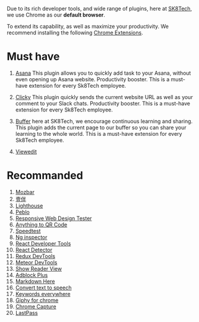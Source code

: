 Due to its rich developer tools, and wide range of plugins, here at [SK8Tech](https://sk8.tech), we use Chrome as our **default browser**.

To extend its capability, as well as maximize your productivity. We recommend installing the following [Chrome Extensions](https://chrome.google.com/webstore/category/extensions).

# Must have

1. [Asana](https://chrome.google.com/webstore/detail/asana-extension-for-chrom/khnpeclbnipcdacdkhejifenadikeghk)
This plugin allows you to quickly add task to your Asana, without even opening up Asana website. Productivity booster. This is a must-have extension for every Sk8Tech employee.

1. [Clicky](https://chrome.google.com/webstore/detail/clicky-for-slack/bllgmdlgbbmijcoecbnmgeoekhebgmac)
This plugin quickly sends the current website URL as well as your comment to your Slack chats. Productivity booster. This is a must-have extension for every Sk8Tech employee.

1. [Buffer](https://chrome.google.com/webstore/detail/buffer/noojglkidnpfjbincgijbaiedldjfbhh)
here at SK8Tech, we encourage continuous learning and sharing. This plugin adds the current page to our buffer so you can share your learning to the whole world. This is a must-have extension for every Sk8Tech employee.



1. [Viewedit](https://chrome.google.com/webstore/detail/viewedit-%E2%80%93-screen-voice-a/jiihcciniecimeajcniapbngjjbonjan)

# Recommanded

1. [Mozbar](https://chrome.google.com/webstore/detail/mozbar/eakacpaijcpapndcfffdgphdiccmpknp)
1. [壹伴](https://chrome.google.com/webstore/detail/%E5%A3%B9%E4%BC%B4-%C2%B7-%E5%B0%8F%E6%8F%92%E4%BB%B6/ibefaeehajgcpooopoegkifhgecigeeg)
1. [Lighthouse](https://chrome.google.com/webstore/detail/lighthouse/blipmdconlkpinefehnmjammfjpmpbjk)
1. [Peblo](https://chrome.google.com/webstore/detail/pablo/gfpibnlcombjoeejlongmihndgkpnjjo)
1. [Responsive Web Design Tester](https://chrome.google.com/webstore/detail/responsive-web-design-tes/objclahbaimlfnbjdeobicmmlnbhamkg)
1. [Anything to QR Code](https://chrome.google.com/webstore/detail/anything-to-qrcode/calkaljlpglgogjfcidhlmmlgjnpmnmf)
1. [Speedtest](https://chrome.google.com/webstore/detail/speedtest-by-ookla/pgjjikdiikihdfpoppgaidccahalehjh)    
1. [Ng inspector](https://chrome.google.com/webstore/detail/ng-inspector-for-angularj/aadgmnobpdmgmigaicncghmmoeflnamj)
1. [React Developer Tools](https://chrome.google.com/webstore/detail/react-developer-tools/fmkadmapgofadopljbjfkapdkoienihi)
1. [React Detector](https://chrome.google.com/webstore/detail/react-detector/jaaklebbenondhkanegppccanebkdjlh)
1. [Redux DevTools](https://chrome.google.com/webstore/detail/redux-devtools/lmhkpmbekcpmknklioeibfkpmmfibljd)
1. [Meteor DevTools](https://chrome.google.com/webstore/detail/meteor-devtools/ippapidnnboiophakmmhkdlchoccbgje)
1. [Show Reader View](https://chrome.google.com/webstore/detail/reader-view/iibolhpkjjmoepndefdmdlmbpfhlgjpl)
1. [Adblock Plus](https://chrome.google.com/webstore/detail/adblock-plus/cfhdojbkjhnklbpkdaibdccddilifddb)
1. [Markdown Here](https://chrome.google.com/webstore/detail/markdown-here/elifhakcjgalahccnjkneoccemfahfoa)
1. [Convert text to speech](https://chrome.google.com/webstore/detail/pgeolalilifpodheeocdmbhehgnkkbak)
1. [Keywords everywhere](https://chrome.google.com/webstore/detail/keywords-everywhere-keywo/hbapdpeemoojbophdfndmlgdhppljgmp)
1. [Giphy for chrome](https://chrome.google.com/webstore/detail/giphy-for-chrome/jlleokkdhkflpmghiioglgmnminbekdi)
1. [Chrome Capture](https://chrome.google.com/webstore/detail/chrome-capture/ggaabchcecdbomdcnbahdfddfikjmphe)
1. [LastPass](https://chrome.google.com/webstore/detail/lastpass-free-password-ma/hdokiejnpimakedhajhdlcegeplioahd)
